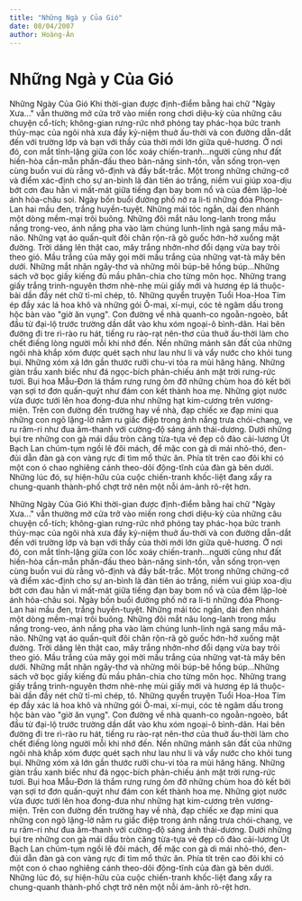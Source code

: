 ```yaml
---
title: "Những Ngà y Của Gió"
date: 08/04/2007
author: Hoàng-Ân
---
```


# Những Ngà y Của Gió

Những Ngày Của Gió
     Khi thời-gian được định-điểm bằng hai chữ "Ngày Xưa..." vẫn thường mở cửa trở vào miền rong chơi diệu-kỳ của những câu chuyện cổ-tích; không-gian rưng-rức nhớ phóng tay phác-họa bức tranh thủy-mạc của ngôi nhà xưa đầy kỷ-niệm thuở ấu-thời và con đường dẫn-dắt đến với trường lớp và bạn với thầy của thời mới lớn giữa quê-hương.
     Ở nơi đó, con mắt tĩnh-lặng giữa con lốc xoáy chiến-tranh...người cũng như đất hiền-hòa cần-mẫn phấn-đấu theo bản-năng sinh-tồn, vẫn sống trọn-vẹn cùng buồn vui dù rằng vô-định và đầy bất-trắc.  Một trong những chứng-cớ và điểm xác-định cho sự an-bình là đàn tiên áo trắng, niềm vui giúp xoa-dịu bớt cơn đau hằn vì mất-mát giữa tiếng đạn bay bom nổ và của đêm lập-loè ánh hỏa-châu soi.
     Ngày bốn buổi đường phố nở ra li-ti những đóa Phong-Lan hai mầu đen, trắng huyền-tuyệt.  Những mái tóc ngắn, dài đen nhánh một dòng mềm-mại trôi buông.  Những đôi mắt nâu long-lanh trong mầu nắng trong-veo, ánh nắng pha vào làm chúng lunh-linh ngả sang mầu mã-não.  Những vạt áo quấn-quít đôi chân rộn-rã gõ guốc hớn-hở xuống mặt đường.  Trời dâng lên thật cao, mây trắng nhởn-nhơ đổi dạng vừa bay trôi theo gió.  Mầu trắng của mây gọi mời mầu trắng của những vạt-tà mây bên dưới.
     Những mắt nhãn ngây-thơ và những môi búp-bê hồng búp...Những sách vở bọc giấy kiếng đủ mầu phân-chia cho từng môn học.  Những trang giấy trắng trinh-nguyên thơm nhè-nhẹ mùi giấy mới và hương ép lá thuộc-bài dần đầy nét chữ tỉ-mỉ chép, tô.  Những quyển truyện Tuổi Hoa-Hoa Tím ép đầy xác lá hoa khô và những gói Ô-mai, xí-mụi, cóc tẻ ngâm dấu trong hộc bàn vào "giờ ăn vụng".
     Con đường về nhà quanh-co ngoằn-ngoèo, bắt đầu từ đại-lộ trước trường dần dắt vào khu xóm ngoại-ô bình-dân.  Hai bên đường đi tre rì-rào ru hát, tiếng ru rào-rạt nên-thơ của thuở ấu-thời làm cho chết điếng lòng người mỗi khi nhớ đến.  Nền những mảnh sân đất của những ngôi nhà khắp xóm được quét sạch như lau như li và vẩy nước cho khỏi tung bụi.  Những xóm xả lớn gần thước rưỡi chu-vi tỏa ra mùi hăng hăng.  Những giàn trầu xanh biếc như đá ngọc-bích phản-chiếu ánh mặt trời rưng-rức tươi.  Bụi hoa Mẫu-Đơn lá thắm rưng rưng ôm đỡ những chùm hoa đỏ kết bởi vạn sợi tơ đơn quấn-quýt như đám con kết thành hoa mẹ.  Những giọt nước vừa được tưới lên hoa đong-đưa như những hạt kim-cương trên vương-miện.  Trên con đường đến trường hay về nhà, đạp chiếc xe đạp mini qua những con ngõ lặng-lờ nằm ru giấc điệp trong ánh nắng trưa chói-chang, ve ru râm-ri như đua âm-thanh với cường-độ sáng ánh thái-dương.  Dưới những bụi tre những con gà mái dầu tròn căng từa-tựa vẻ đẹp cô đào cải-lương Út Bạch Lan chúm-tụm ngồi lê đôi mách, để mặc con gà di mái nhỏ-thó, đen-đủi dẫn đàn gà con vàng rực đi tìm mổ thức ăn.  Phía tít trên cao đôi khi có một con ó chao nghiêng cánh theo-dõi động-tĩnh của đàn gà bên dưới.  Những lúc đó, sự hiện-hữu của cuộc chiến-tranh khốc-liệt đang xẩy ra chung-quanh thành-phố chợt trở nên một nỗi ám-ảnh rõ-rệt hơn.

Những Ngày Của Gió
     Khi thời-gian được định-điểm bằng hai chữ "Ngày Xưa..." vẫn thường mở cửa trở vào miền rong chơi diệu-kỳ của những câu chuyện cổ-tích; không-gian rưng-rức nhớ phóng tay phác-họa bức tranh thủy-mạc của ngôi nhà xưa đầy kỷ-niệm thuở ấu-thời và con đường dẫn-dắt đến với trường lớp và bạn với thầy của thời mới lớn giữa quê-hương.
     Ở nơi đó, con mắt tĩnh-lặng giữa con lốc xoáy chiến-tranh...người cũng như đất hiền-hòa cần-mẫn phấn-đấu theo bản-năng sinh-tồn, vẫn sống trọn-vẹn cùng buồn vui dù rằng vô-định và đầy bất-trắc.  Một trong những chứng-cớ và điểm xác-định cho sự an-bình là đàn tiên áo trắng, niềm vui giúp xoa-dịu bớt cơn đau hằn vì mất-mát giữa tiếng đạn bay bom nổ và của đêm lập-loè ánh hỏa-châu soi.
     Ngày bốn buổi đường phố nở ra li-ti những đóa Phong-Lan hai mầu đen, trắng huyền-tuyệt.  Những mái tóc ngắn, dài đen nhánh một dòng mềm-mại trôi buông.  Những đôi mắt nâu long-lanh trong mầu nắng trong-veo, ánh nắng pha vào làm chúng lunh-linh ngả sang mầu mã-não.  Những vạt áo quấn-quít đôi chân rộn-rã gõ guốc hớn-hở xuống mặt đường.  Trời dâng lên thật cao, mây trắng nhởn-nhơ đổi dạng vừa bay trôi theo gió.  Mầu trắng của mây gọi mời mầu trắng của những vạt-tà mây bên dưới.
     Những mắt nhãn ngây-thơ và những môi búp-bê hồng búp...Những sách vở bọc giấy kiếng đủ mầu phân-chia cho từng môn học.  Những trang giấy trắng trinh-nguyên thơm nhè-nhẹ mùi giấy mới và hương ép lá thuộc-bài dần đầy nét chữ tỉ-mỉ chép, tô.  Những quyển truyện Tuổi Hoa-Hoa Tím ép đầy xác lá hoa khô và những gói Ô-mai, xí-mụi, cóc tẻ ngâm dấu trong hộc bàn vào "giờ ăn vụng".
     Con đường về nhà quanh-co ngoằn-ngoèo, bắt đầu từ đại-lộ trước trường dần dắt vào khu xóm ngoại-ô bình-dân.  Hai bên đường đi tre rì-rào ru hát, tiếng ru rào-rạt nên-thơ của thuở ấu-thời làm cho chết điếng lòng người mỗi khi nhớ đến.  Nền những mảnh sân đất của những ngôi nhà khắp xóm được quét sạch như lau như li và vẩy nước cho khỏi tung bụi.  Những xóm xả lớn gần thước rưỡi chu-vi tỏa ra mùi hăng hăng.  Những giàn trầu xanh biếc như đá ngọc-bích phản-chiếu ánh mặt trời rưng-rức tươi.  Bụi hoa Mẫu-Đơn lá thắm rưng rưng ôm đỡ những chùm hoa đỏ kết bởi vạn sợi tơ đơn quấn-quýt như đám con kết thành hoa mẹ.  Những giọt nước vừa được tưới lên hoa đong-đưa như những hạt kim-cương trên vương-miện.  Trên con đường đến trường hay về nhà, đạp chiếc xe đạp mini qua những con ngõ lặng-lờ nằm ru giấc điệp trong ánh nắng trưa chói-chang, ve ru râm-ri như đua âm-thanh với cường-độ sáng ánh thái-dương.  Dưới những bụi tre những con gà mái dầu tròn căng từa-tựa vẻ đẹp cô đào cải-lương Út Bạch Lan chúm-tụm ngồi lê đôi mách, để mặc con gà di mái nhỏ-thó, đen-đủi dẫn đàn gà con vàng rực đi tìm mổ thức ăn.  Phía tít trên cao đôi khi có một con ó chao nghiêng cánh theo-dõi động-tĩnh của đàn gà bên dưới.  Những lúc đó, sự hiện-hữu của cuộc chiến-tranh khốc-liệt đang xẩy ra chung-quanh thành-phố chợt trở nên một nỗi ám-ảnh rõ-rệt hơn.
